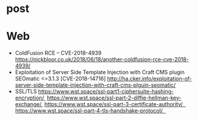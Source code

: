 # post
# Web
+ ColdFusion RCE – CVE-2018-4939
    https://nickbloor.co.uk/2018/06/18/another-coldfusion-rce-cve-2018-4939/
+ Exploitation of Server Side Template Injection with Craft CMS plugin SEOmatic <=3.1.3 [CVE-2018-14716]
     http://ha.cker.info/exploitation-of-server-side-template-injection-with-craft-cms-plguin-seomatic/
+ SSL/TLS 
    https://www.wst.space/ssl-part1-ciphersuite-hashing-encryption/ 
    https://www.wst.space/ssl-part-2-diffie-hellman-key-exchange/ 
    https://www.wst.space/ssl-part-3-certificate-authority/  
    https://www.wst.space/ssl-part-4-tls-handshake-protocol/  
